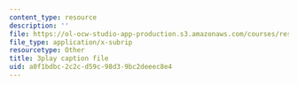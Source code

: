 ```yaml
---
content_type: resource
description: ''
file: https://ol-ocw-studio-app-production.s3.amazonaws.com/courses/res-18-006-calculus-revisited-single-variable-calculus-fall-2010/a0f1bdbc2c2cd59c98d39bc2deeec8e4_2f8CoFvB8uk.srt
file_type: application/x-subrip
resourcetype: Other
title: 3play caption file
uid: a0f1bdbc-2c2c-d59c-98d3-9bc2deeec8e4
---
```


